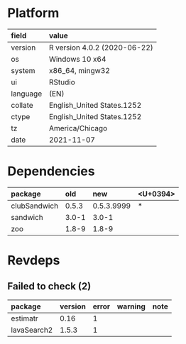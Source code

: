 # Platform

|field    |value                        |
|:--------|:----------------------------|
|version  |R version 4.0.2 (2020-06-22) |
|os       |Windows 10 x64               |
|system   |x86_64, mingw32              |
|ui       |RStudio                      |
|language |(EN)                         |
|collate  |English_United States.1252   |
|ctype    |English_United States.1252   |
|tz       |America/Chicago              |
|date     |2021-11-07                   |

# Dependencies

|package      |old   |new        |<U+0394>  |
|:------------|:-----|:----------|:--|
|clubSandwich |0.5.3 |0.5.3.9999 |*  |
|sandwich     |3.0-1 |3.0-1      |   |
|zoo          |1.8-9 |1.8-9      |   |

# Revdeps

## Failed to check (2)

|package     |version |error |warning |note |
|:-----------|:-------|:-----|:-------|:----|
|estimatr    |0.16    |1     |        |     |
|lavaSearch2 |1.5.3   |1     |        |     |

